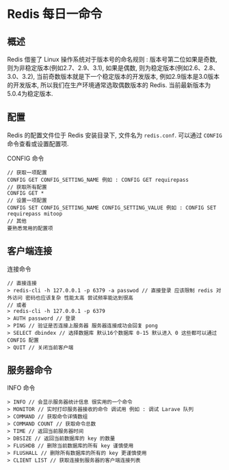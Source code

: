 # Redis 每日一命令

## 概述
Redis 借鉴了 Linux 操作系统对于版本号的命名规则 :
版本号第二位如果是奇数, 则为非稳定版本(例如2.7、2.9、3.1), 如果是偶数, 则为稳定版本(例如2.6、2.8、3.0、3.2), 当前奇数版本就是下一个稳定版本的开发版本, 例如2.9版本是3.0版本的开发版本, 所以我们在生产环境通常选取偶数版本的 Redis. 当前最新版本为5.0.4为稳定版本. 


## 配置
Redis 的配置文件位于 Redis 安装目录下, 文件名为 `redis.conf`.
可以通过 `CONFIG` 命令查看或设置配置项.

CONFIG 命令
```
// 获取一项配置
CONFIG GET CONFIG_SETTING_NAME 例如 : CONFIG GET requirepass
// 获取所有配置
CONFIG GET *
// 设置一项配置
CONFIG SET CONFIG_SETTING_NAME CONFIG_SETTING_VALUE 例如 : CONFIG SET requirepass mitoop
// 其他
要熟悉常用的配置项
```

## 客户端连接

连接命令

```
// 直接连接
> redis-cli -h 127.0.0.1 -p 6379 -a passwod // 直接登录 应该限制 redis 对外访问 密码也应该复杂 性能太高 尝试频率能达到很高
// 或者
> redis-cli -h 127.0.0.1 -p 6379
> AUTH password // 登录
> PING // 验证是否连接上服务器 服务器连接成功会回复 pong
> SELECT dbindex // 选择数据库 默认16个数据库 0-15 默认进入 0 这些都可以通过 CONFIG 配置
> QUIT // 关闭当前客户端
```

## 服务器命令

INFO 命令

```
> INFO // 会显示服务器统计信息 很实用的一个命令
> MONITOR // 实时打印服务器接收的命令 调试用 例如 : 调试 Larave 队列
> COMMAND // 获取命令详情数组
> COMMAND COUNT // 获取命令总数
> TIME // 返回当前服务器时间
> DBSIZE // 返回当前数据库的 key 的数量
> FLUSHDB // 删除当前数据库的所有 key 谨慎使用
> FLUSHALL // 删除所有数据库的所有的 key 更谨慎使用
> CLIENT LIST // 获取连接到服务器的客户端连接列表
```

